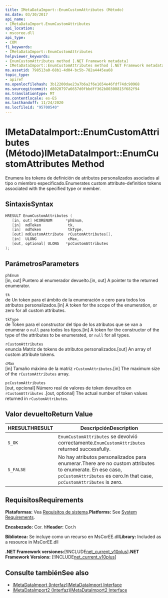 ```yaml
---
title: IMetaDataImport::EnumCustomAttributes (Método)
ms.date: 03/30/2017
api_name:
- IMetaDataImport.EnumCustomAttributes
api_location:
- mscoree.dll
api_type:
- COM
f1_keywords:
- IMetaDataImport::EnumCustomAttributes
helpviewer_keywords:
- EnumCustomAttributes method [.NET Framework metadata]
- IMetaDataImport::EnumCustomAttributes method [.NET Framework metadata]
ms.assetid: 798513a0-68b1-4d04-bc5b-782a4445ea68
topic_type:
- apiref
ms.openlocfilehash: 3b12200dae23a7b6a2f6e1654e46fdf74dc90968
ms.sourcegitcommit: d8020797a6657d0fbbdff362b80300815f682f94
ms.translationtype: MT
ms.contentlocale: es-ES
ms.lasthandoff: 11/24/2020
ms.locfileid: "95700540"
---
```

# <a name="imetadataimportenumcustomattributes-method"></a><span data-ttu-id="94d47-102">IMetaDataImport::EnumCustomAttributes (Método)</span><span class="sxs-lookup"><span data-stu-id="94d47-102">IMetaDataImport::EnumCustomAttributes Method</span></span>

<span data-ttu-id="94d47-103">Enumera los tokens de definición de atributos personalizados asociados al tipo o miembro especificado.</span><span class="sxs-lookup"><span data-stu-id="94d47-103">Enumerates custom attribute-definition tokens associated with the specified type or member.</span></span>  
  
## <a name="syntax"></a><span data-ttu-id="94d47-104">Sintaxis</span><span class="sxs-lookup"><span data-stu-id="94d47-104">Syntax</span></span>  
  
```cpp  
HRESULT EnumCustomAttributes (
   [in, out] HCORENUM      *phEnum,  
   [in]  mdToken            tk,
   [in]  mdToken            tkType,
   [out] mdCustomAttribute  rCustomAttributes[],
   [in]  ULONG              cMax,  
   [out, optional] ULONG   *pcCustomAttributes  
);  
```  
  
## <a name="parameters"></a><span data-ttu-id="94d47-105">Parámetros</span><span class="sxs-lookup"><span data-stu-id="94d47-105">Parameters</span></span>  

 `phEnum`  
 <span data-ttu-id="94d47-106">[in, out] Puntero al enumerador devuelto.</span><span class="sxs-lookup"><span data-stu-id="94d47-106">[in, out] A pointer to the returned enumerator.</span></span>  
  
 `tk`  
 <span data-ttu-id="94d47-107">de Un token para el ámbito de la enumeración o cero para todos los atributos personalizados.</span><span class="sxs-lookup"><span data-stu-id="94d47-107">[in] A token for the scope of the enumeration, or zero for all custom attributes.</span></span>  
  
 `tkType`  
 <span data-ttu-id="94d47-108">de Token para el constructor del tipo de los atributos que se van a enumerar o `null` para todos los tipos.</span><span class="sxs-lookup"><span data-stu-id="94d47-108">[in] A token for the constructor of the type of the attributes to be enumerated, or `null` for all types.</span></span>  
  
 `rCustomAttributes`  
 <span data-ttu-id="94d47-109">enuncia Matriz de tokens de atributos personalizados.</span><span class="sxs-lookup"><span data-stu-id="94d47-109">[out] An array of custom attribute tokens.</span></span>  
  
 `cMax`  
 <span data-ttu-id="94d47-110">[in] Tamaño máximo de la matriz `rCustomAttributes`.</span><span class="sxs-lookup"><span data-stu-id="94d47-110">[in] The maximum size of the `rCustomAttributes` array.</span></span>  
  
 `pcCustomAttributes`  
 <span data-ttu-id="94d47-111">[out, opcional] Número real de valores de token devueltos en `rCustomAttributes` .</span><span class="sxs-lookup"><span data-stu-id="94d47-111">[out, optional] The actual number of token values returned in `rCustomAttributes`.</span></span>  
  
## <a name="return-value"></a><span data-ttu-id="94d47-112">Valor devuelto</span><span class="sxs-lookup"><span data-stu-id="94d47-112">Return Value</span></span>  
  
|<span data-ttu-id="94d47-113">HRESULT</span><span class="sxs-lookup"><span data-stu-id="94d47-113">HRESULT</span></span>|<span data-ttu-id="94d47-114">Descripción</span><span class="sxs-lookup"><span data-stu-id="94d47-114">Description</span></span>|  
|-------------|-----------------|  
|`S_OK`|<span data-ttu-id="94d47-115">`EnumCustomAttributes` se devolvió correctamente.</span><span class="sxs-lookup"><span data-stu-id="94d47-115">`EnumCustomAttributes` returned successfully.</span></span>|  
|`S_FALSE`|<span data-ttu-id="94d47-116">No hay atributos personalizados para enumerar.</span><span class="sxs-lookup"><span data-stu-id="94d47-116">There are no custom attributes to enumerate.</span></span> <span data-ttu-id="94d47-117">En ese caso, `pcCustomAttributes` es cero.</span><span class="sxs-lookup"><span data-stu-id="94d47-117">In that case, `pcCustomAttributes` is zero.</span></span>|  
  
## <a name="requirements"></a><span data-ttu-id="94d47-118">Requisitos</span><span class="sxs-lookup"><span data-stu-id="94d47-118">Requirements</span></span>  

 <span data-ttu-id="94d47-119">**Plataformas:** Vea [Requisitos de sistema](../../get-started/system-requirements.md).</span><span class="sxs-lookup"><span data-stu-id="94d47-119">**Platforms:** See [System Requirements](../../get-started/system-requirements.md).</span></span>  
  
 <span data-ttu-id="94d47-120">**Encabezado:** Cor. h</span><span class="sxs-lookup"><span data-stu-id="94d47-120">**Header:** Cor.h</span></span>  
  
 <span data-ttu-id="94d47-121">**Biblioteca:** Se incluye como un recurso en MsCorEE.dll</span><span class="sxs-lookup"><span data-stu-id="94d47-121">**Library:** Included as a resource in MsCorEE.dll</span></span>  
  
 <span data-ttu-id="94d47-122">**.NET Framework versiones:**[!INCLUDE[net_current_v10plus](../../../../includes/net-current-v10plus-md.md)]</span><span class="sxs-lookup"><span data-stu-id="94d47-122">**.NET Framework Versions:** [!INCLUDE[net_current_v10plus](../../../../includes/net-current-v10plus-md.md)]</span></span>  
  
## <a name="see-also"></a><span data-ttu-id="94d47-123">Consulte también</span><span class="sxs-lookup"><span data-stu-id="94d47-123">See also</span></span>

- [<span data-ttu-id="94d47-124">IMetaDataImport (Interfaz)</span><span class="sxs-lookup"><span data-stu-id="94d47-124">IMetaDataImport Interface</span></span>](imetadataimport-interface.md)
- [<span data-ttu-id="94d47-125">IMetaDataImport2 (Interfaz)</span><span class="sxs-lookup"><span data-stu-id="94d47-125">IMetaDataImport2 Interface</span></span>](imetadataimport2-interface.md)
